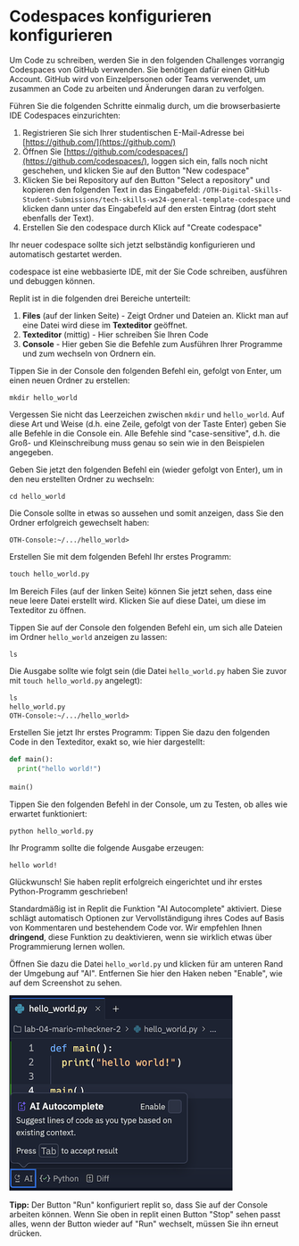 # Codespaces konfigurieren konfigurieren

Um Code zu schreiben, werden Sie in den folgenden Challenges vorrangig Codespaces von GitHub verwenden. Sie benötigen dafür einen GitHub Account. GitHub wird von Einzelpersonen oder Teams verwendet, um zusammen an Code zu arbeiten und Änderungen daran zu verfolgen.

Führen Sie die folgenden Schritte einmalig durch, um die browserbasierte IDE Codespaces einzurichten:

1. Registrieren Sie sich Ihrer studentischen E-Mail-Adresse bei [https://github.com/](https://github.com/)
2. Öffnen Sie [https://github.com/codespaces/](https://github.com/codespaces/), loggen sich ein, falls noch nicht geschehen, und klicken Sie auf den Button  "New codespace"
3. Klicken Sie bei Repository auf den Button "Select a repository" und kopieren den folgenden Text in das Eingabefeld: ```/OTH-Digital-Skills-Student-Submissions/tech-skills-ws24-general-template-codespace``` und klicken dann unter das Eingabefeld auf den ersten Eintrag (dort steht ebenfalls der Text).
4. Erstellen Sie den codespace durch Klick auf "Create codespace"

Ihr neuer codespace sollte sich jetzt selbständig konfigurieren und automatisch gestartet werden.

codespace ist eine webbasierte IDE, mit der Sie Code schreiben, ausführen und debuggen können.

Replit ist in die folgenden drei Bereiche unterteilt:

1. **Files** (auf der linken Seite) - Zeigt Ordner und Dateien an. Klickt man auf eine Datei wird diese im **Texteditor** geöffnet.
2. **Texteditor** (mittig) - Hier schreiben Sie Ihren Code
3. **Console** - Hier geben Sie die Befehle zum Ausführen Ihrer Programme und zum wechseln von Ordnern ein.

Tippen Sie in der Console den folgenden Befehl ein, gefolgt von Enter, um einen neuen Ordner zu erstellen:

~~~shell
mkdir hello_world
~~~

Vergessen Sie nicht das Leerzeichen zwischen ```mkdir``` und ```hello_world```. Auf diese Art und Weise (d.h. eine Zeile, gefolgt von der Taste Enter) geben Sie alle Befehle in die Console ein. Alle Befehle sind "case-sensitive", d.h. die Groß- und Kleinschreibung muss genau so sein wie in den Beispielen angegeben.

Geben Sie jetzt den folgenden Befehl ein (wieder gefolgt von Enter), um in den neu erstellten Ordner zu wechseln:

~~~shell
cd hello_world
~~~

Die Console sollte in etwas so aussehen und somit anzeigen, dass Sie den Ordner erfolgreich gewechselt haben:

~~~shell
OTH-Console:~/.../hello_world> 
~~~

Erstellen Sie mit dem folgenden Befehl Ihr erstes Programm:

~~~python
touch hello_world.py	
~~~

Im Bereich Files (auf der linken Seite) können Sie jetzt sehen, dass eine neue leere Datei erstellt wird. Klicken Sie auf diese Datei, um diese im Texteditor zu öffnen.

Tippen Sie auf der Console den folgenden Befehl ein, um sich alle Dateien im Ordner ```hello_world``` anzeigen zu lassen:

~~~shell
ls
~~~

Die Ausgabe sollte wie folgt sein (die Datei ```hello_world.py``` haben Sie zuvor mit ```touch hello_world.py``` angelegt):

~~~shell
ls
hello_world.py
OTH-Console:~/.../hello_world> 
~~~

Erstellen Sie jetzt Ihr erstes Programm: Tippen Sie dazu den folgenden Code in den Texteditor, exakt so, wie hier dargestellt:

~~~python
def main():
  print("hello world!")

main()
~~~

Tippen Sie den folgenden Befehl in der Console, um zu Testen, ob alles wie erwartet funktioniert:

~~~shell
python hello_world.py 
~~~

Ihr Programm sollte die folgende Ausgabe erzeugen:

~~~shell
hello world!
~~~

Glückwunsch! Sie haben replit erfolgreich eingerichtet und ihr erstes Python-Programm geschrieben!

Standardmäßig ist in Replit die Funktion "AI Autocomplete" aktiviert. Diese schlägt automatisch Optionen zur Vervollständigung ihres Codes auf Basis von Kommentaren und bestehendem Code vor. Wir empfehlen Ihnen **dringend**, diese Funktion zu deaktivieren, wenn sie wirklich etwas über Programmierung lernen wollen.

Öffnen Sie dazu die Datei ```hello_world.py``` und klicken für am unteren Rand der Umgebung auf "AI". Entfernen Sie hier den Haken neben "Enable", wie auf dem Screenshot zu sehen.

![04_replit_ai](img/04_replit_ai.png)

**Tipp:** Der Button "Run" konfiguriert replit so, dass Sie auf der Console arbeiten können. Wenn Sie oben in replit einen Button "Stop" sehen passt alles, wenn der Button wieder auf "Run" wechselt, müssen Sie ihn erneut drücken.  
